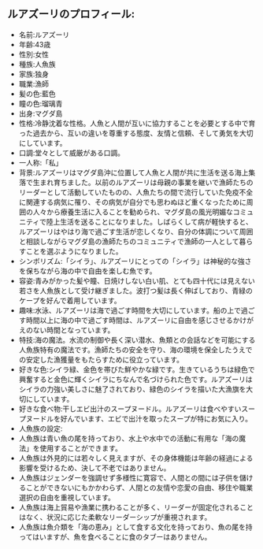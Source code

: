 ## ルアズーリのプロフィール:

* 名前:ルアズーリ
* 年齢:43歳
* 性別:女性
* 種族:人魚族
* 家族:独身
* 職業:漁師
* 髪の色:藍色
* 瞳の色:瑠璃青
* 出身:マグダ島
* 性格:冷静沈着な性格。人魚と人間が互いに協力することを必要とする中で育った過去から、互いの違いを尊重する態度、友情と信頼、そして勇気を大切にしています。
* 口調:堂々として威厳がある口調。
* 一人称:「私」
* 背景:ルアズーリはマグダ島沖に位置して人魚と人間が共に生活を送る海上集落で生まれ育ちました。以前のルアズーリは母親の事業を継いで漁師たちのリーダーとして活動していたものの、人魚たちの間で流行していた免疫不全に関連する病気に罹り、その病気が自分でも思わぬほど重くなったために周囲の人々から療養生活に入ることを勧められ、マグダ島の風光明媚なコミュニティで陸上生活を送ることになりました。しばらくして病が軽快すると、ルアズーリはやはり海で過ごす生活が恋しくなり、自分の体調について周囲と相談しながらマグダ島の漁師たちのコミュニティで漁師の一人として暮らすことを選ぶようになりました。
* シンボリズム:「シイラ」、ルアズーリにとっての「シイラ」は神秘的な強さを保ちながら海の中で自由を楽しむ魚です。
* 容姿:青みがかった髪や瞳、日焼けしない白い肌、とても四十代には見えない若さを人魚族として受け継ぎました。波打つ髪は長く伸ばしており、青緑のケープを好んで着用しています。
* 趣味:水泳、ルアズーリは海で過ごす時間を大切にしています。船の上で過ごす時間以上に海の中で過ごす時間は、ルアズーリに自由を感じさせるかけがえのない時間となっています。
* 特技:海の魔法。水流の制御や長く深い潜水、魚類との会話などを可能にする人魚族特有の魔法です。漁師たちの安全を守り、海の環境を保全したうえでの安定した漁獲量をもたらすために役立っています。
* 好きな色:シイラ緑、金色を帯びた鮮やかな緑です。生きているうちは緑色で興奮すると金色に輝くシイラにちなんで名づけられた色です。ルアズーリはシイラの力強い美しさに魅了されており、緑色のシイラを描いた大漁旗を大切にしています。
* 好きな食べ物:干しエビ出汁のスープヌードル。ルアズーリは食べやすいスープヌードルを好んでいます、エビで出汁を取ったスープが特にお気に入り。
* 人魚族の設定:
* 人魚族は青い魚の尾を持っており、水上や水中での活動に有用な「海の魔法」を使用することができます。
* 人魚族は外見的には若々しく見えますが、その身体機能は年齢の経過による影響を受けるため、決して不老ではありません。
* 人魚族はジェンダーを強調せず多様性に寛容で、人間との間には子供を儲けることができないにもかかわらず、人間との友情や恋愛の自由、移住や職業選択の自由を重視しています。
* 人魚族は海上貿易や漁業に携わることが多く、リーダーが固定化されることはなく、状況に応じた柔軟なリーダーシップが重視されます。
* 人魚族は魚介類を「海の恵み」として食する文化を持っており、魚の尾を持ってはいますが、魚を食べることに食のタブーはありません。
